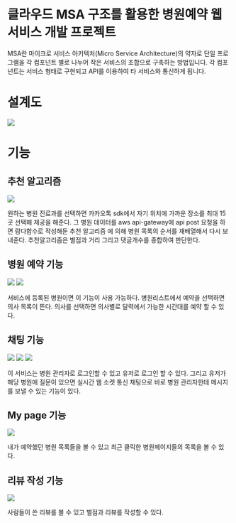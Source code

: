 # 클라우드 MSA 구조를 활용한 병원예약 웹 서비스 개발 프로젝트

MSA란 마이크로 서비스 아키텍처(Micro Service Architecture)의 약자로 단일 프로그램을 각 컴포넌트 별로 나누어 작은 서비스의 조합으로 구축하는 방법입니다. 각 컴포넌트는 서비스 형태로 구현되고 API를 이용하여 타 서비스와 통신하게 됩니다.

<h1> 설계도 </h1>
<img src="https://user-images.githubusercontent.com/46766443/131269863-341f010e-b618-4631-bb44-dbb55462b9bf.png"/>

<h1> 기능 </h1>

<h2>추천 알고리즘</h2>
<img src="https://user-images.githubusercontent.com/46766443/131270746-839a4c96-cbda-459b-a95c-1ac720ccb785.png"/>
<p>
    원하는 병원 진료과를 선택하면 카카오톡 sdk에서 자기 위치에 가까운 장소를 최대 15곳 선택해 제공을 해준다. 그 병원 데이터를 aws api-gateway에 api post 요청을 하면  람다함수로 작성해둔 추천 알고리즘
    에 의해 병원 목록의 순서를 재배열해서 다시 보내준다. 
    추천알고리즘은 별점과 거리 그리고 댓글개수를 종합하여 판단한다.
</p>

<h2>병원 예약 기능</h2>
<img src="https://user-images.githubusercontent.com/46766443/131270829-c4f39f20-7cae-4039-8cb6-cb38dc1572ab.png"/>
<img src="https://user-images.githubusercontent.com/46766443/131270871-3937ce55-400e-4c72-9db2-f5fad8645bd7.png"/>
<p>
    서비스에 등록된 병원이면 이 기능이 사용 가능하다. 
    병원리스트에서 예약을 선택하면 의사 목록이 뜬다. 의사를 선택하면 의사별로 달력에서
    가능한 시간대를 예약 할 수 있다. 
</p>

<h2> 채팅 기능 </h2>
<img src="https://user-images.githubusercontent.com/46766443/131270998-d83344a1-5b74-45ed-af22-4d6573637961.png"/>
<img src="https://user-images.githubusercontent.com/46766443/131271016-029d4db2-27e3-473e-8a7d-5f3c429bf73e.png"/>
<img src="https://user-images.githubusercontent.com/46766443/131271145-07f29df6-1447-44d1-8002-ba92f9c8ff9c.png"/>
<p>
    이 서비스는 병원 관리자로 로그인할 수 있고 유저로 로그인 할 수 있다. 
    그리고 유저가 해당 병원에 질문이 있으면  실시간 웹 소켓 통신 채팅으로 
    바로 병원 관리자한테 메시지를 보낼 수 있는 기능이 있다.
</p>

<h2> My page 기능 </h2>
<img src="https://user-images.githubusercontent.com/46766443/131270925-f7a33e4a-f9f6-44d9-9797-b146a6b66a9b.png"/>
<p>
    내가 예약했던 병원 목록들을 볼 수 있고 최근 클릭한 병원페이지들의 목록을 볼 수 있다.   
</p>

<h2> 리뷰 작성 기능</h2>
<img src="https://user-images.githubusercontent.com/46766443/131270955-462c6291-ce6c-4d5b-b52c-49a2c47f2fc2.png"/>
<p>
    사람들이 쓴 리뷰를 볼 수 있고 별점과 리뷰를 작성할 수 있다. 
</p>
